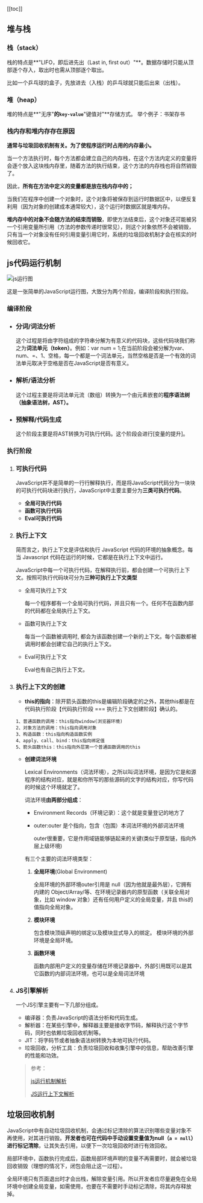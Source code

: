 [[toc]]

## 堆与栈

### 栈（stack）

栈的特点是**"LIFO，即后进先出（Last in, first out）"**。数据存储时只能从顶部逐个存入，取出时也需从顶部逐个取出。

比如一个乒乓球的盒子，先放进去（入栈）的乒乓球就只能后出来（出栈）。

### 堆（heap） 

堆的特点是**"无序"**的`key-value`**"键值对"**存储方式。
举个例子：书架存书

### 栈内存和堆内存存在原因 

**通常与垃圾回收机制有关。为了使程序运行时占用的内存最小。**

当一个方法执行时，每个方法都会建立自己的内存栈，在这个方法内定义的变量将会逐个放入这块栈内存里，随着方法的执行结束，这个方法的内存栈也将自然销毁了。

因此，**所有在方法中定义的变量都是放在栈内存中的；**

当我们在程序中创建一个对象时，这个对象将被保存到运行时数据区中，以便反复利用（因为对象的创建成本通常较大），这个运行时数据区就是堆内存。

**堆内存中的对象不会随方法的结束而销毁**，即使方法结束后，这个对象还可能被另一个引用变量所引用（方法的参数传递时很常见），则这个对象依然不会被销毁，只有当一个对象没有任何引用变量引用它时，系统的垃圾回收机制才会在核实的时候回收它。



## js代码运行机制

![js运行图](https://img.joyfred.com/vuepress/js/js%E6%89%A7%E8%A1%8C%E6%B5%81%E7%A8%8B.png)

这是一张简单的JavaScript运行图，大致分为两个阶段，编译阶段和执行阶段。

### 编译阶段

- ### 分词/词法分析

  这个过程是将由字符组成的字符串分解为有意义的代码块，这些代码块我们称之为**词法单元（token）**。例如：var num = 1;在当前阶段会被分解为var、num、=、1、空格，每一个都是一个词法单元，当然空格是否是一个有效的词法单元取决于空格是否在JavaScript是否有意义。

- ### 解析/语法分析

    这个过程主要是将词法单元流（数组）转换为一个由元素嵌套的**程序语法树（抽象语法树，AST）。**

- ### 预解释/代码生成

  这个阶段主要是将AST转换为可执行代码。这个阶段会进行[变量的提升]。

### 执行阶段

1. ### 可执行代码

   JavaScript并不是简单的一行行解释执行，而是将JavaScript代码分为一块块的可执行代码块进行执行，JavaScript中主要主要分为**三类可执行代码**。

	- **全局可执行代码**
	- **函数可执行代码**
	- **Eval可执行代码**
	
2. ### 执行上下文

   简而言之，执行上下文是评估和执行 JavaScript 代码的环境的抽象概念。每当 Javascript 代码在运行的时候，它都是在执行上下文中运行。

   JavaScript中每一个可执行代码，在解释执行前，都会创建一个可执行上下文。按照可执行代码块可分为**三种可执行上下文类型**

   - 全局可执行上下文

     每一个程序都有一个全局可执行代码，并且只有一个。任何不在函数内部的代码都在全局执行上下文。

   - 函数可执行上下文

     每当一个函数被调用时, 都会为该函数创建一个新的上下文。每个函数都被调用时都会创建它自己的执行上下文。

   - Eval可执行上下文

     Eval也有自己执行上下文。

3. ### 执行上下文的创建

   - **this的指向**：除开箭头函数的this是编辑阶段确定的之外，其他this都是在代码执行阶段【代码执行阶段 === 执行上下文创建阶段】确认的。

   	```
   1、普通函数的调用：this指向window(浏览器环境)
   2、对象方法的调用：this指向调用对象
   3、构造函数：this指向构造函数实例
   4、apply、call、bind：this指向绑定值
   5、箭头函数this：this指向外层第一个普通函数调用的this
   	```

   - **创建词法环境**

     Lexical Environments（词法环境），之所以叫词法环境，是因为它是和源程序的结构对应，就是和你所写的那些源码的文字的结构对应，你写代码的时候这个环境就定了。
     
     词法环境**由两部分组成**：
     
     - Environment Records（环境记录）：这个就是变量登记的地方了

     - outer:outer 是个指向，包含（包围）本词法环境的外部词法环境
     
       outer很重要，它是作用域链能够链起来的关键(类似于原型链，指向外层上级环境)
     
     有三个主要的词法环境类型：
     
     
     1. **全局环境**(Global Environment)
     
        全局环境的外部环境outer引用是 null（因为他就是最外层），它拥有内建的 Object/Array/等、在环境记录器内的原型函数（关联全局对象，比如 window 对象）还有任何用户定义的全局变量，并且 this的值指向全局对象。
     
     2. **模块环境**
     
        包含模块顶级声明的绑定以及模块显式导入的绑定。 模块环境的外部环境是全局环境。
     
     3. **函数环境**
     
        函数内部用户定义的变量存储在环境记录器中，外部引用既可以是其它函数的内部词法环境，也可以是全局词法环境
     
     
     

4. ### JS引擎解析 

   一个JS引擎主要有一下几部分组成。

   - 编译器：负责JavaScript的语法分析和代码生成。
   - 解析器：在某些引擎中，解释器主要是接收字节码，解释执行这个字节码，同时也依赖垃圾回收机制等。
   - JIT：将字码节或者抽象语法树转换为本地可执行代码。
   - 垃圾回收，分析工具：负责垃圾回收和收集引擎中的信息，帮助改善引擎的性能和功效。

   

   > 参考：
   >
   > [js运行机制解析](https://juejin.cn/post/6844903943013662734#heading-8)
   >
   > [JS运行上下文解析](https://juejin.cn/post/6844903741607395336)

## 垃圾回收机制

JavaScript中有自动垃圾回收机制，会通过标记清除的算法识别哪些变量对象不再使用，对其进行销毁。**开发者也可在代码中手动设置变量值为null（`a = null`）进行标记清除**，让其失去引用，以便下一次垃圾回收时进行有效回收。

局部环境中，函数执行完成后，函数局部环境声明的变量不再需要时，就会被垃圾回收销毁（理想的情况下，闭包会阻止这一过程）。

全局环境只有页面退出时才会出栈，解除变量引用。所以开发者应尽量避免在全局环境中创建全局变量，如需使用，也要在不需要时手动标记清除，将其内存释放掉。